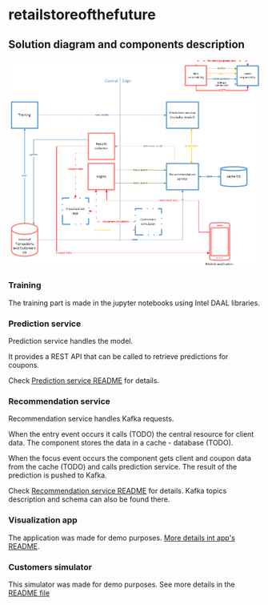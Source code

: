 # retailstoreofthefuture

## Solution diagram and components description

![Solution basic diagram](documentation/images/basic_diagram.png)

### Training

The training part is made in the jupyter notebooks using Intel DAAL libraries.

### Prediction service

Prediction service handles the model.

It provides a REST API that can be called to retrieve predictions for coupons.

Check [Prediction service README](prediction-service/README.md) for details.

### Recommendation service

Recommendation service handles Kafka requests.

When the entry event occurs it calls (TODO) the central resource for client data. The component stores the data in a cache - database (TODO).

When the focus event occurs the component gets client and coupon data from the cache (TODO) and calls prediction service.
The result of the prediction is pushed to Kafka.

Check [Recommendation service README](recommendation-service/README.md) for details.
Kafka topics description and schema can also be found there.

### Visualization app

The application was made for demo purposes. [More details int app's README](visualization-app/README.md).

### Customers simulator

This simulator was made for demo purposes. See more details in the [README file](scenario-player/README.md)
